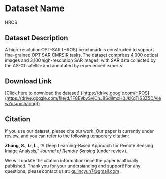 # Dataset Name
HROS

## Dataset Description
A high-resolution OPT-SAR (HROS) benchmark is constructed to support fine-grained OPT-SAR CMRSIR tasks. The dataset comprises 4,000 optical images and 3,100 high-resolution SAR images, with SAR data collected by the AS-01 satellite and annotated by experienced experts.



## Download Link
[Click here to download the dataset]
([https://drive.google.com/HROS](https://drive.google.com/file/d/1F8EVbySyjChJ8SdiImxHQJkKgTIS3Z5D/view?usp=sharing))

## Citation
If you use our dataset, please cite our work. Our paper is currently under review, and you can refer to the following temporary citation:

**Zhang, S.**, **Li, L.**, "A Deep Learning-Based Approach for Remote Sensing Image Analysis," *Journal of Remote Sensing* (under review).

We will update the citation information once the paper is officially published. Thank you for your understanding and support! For any questions, please contact us at: gulingyun7@gmail.com .
